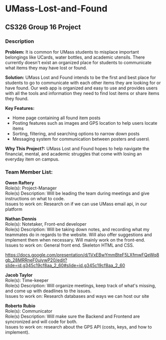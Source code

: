# UMass-Lost-and-Found
## CS326 Group 16 Project

### Description
**Problem:** It is common for UMass students to misplace important belongings like UCards, water bottles, and academic utensils. There currently doesn't exist an organized place for students to communicate what items they may have lost or found.

**Solution:** UMass Lost and Found intends to be the first and best place for students to go to communicate with each other items they are looking for or have found. Our web app is organized and easy to use and provides users with all the tools and information they need to find lost items or share items they found.

**Key Features:**
 - Home page containing all found item posts
 - Posting features such as images and GPS location to help users locate items
 - Sorting, filtering, and searching options to narrow down posts
 - Messaging system for communication between posters and users\

**Why This Project?:** UMass Lost and Found hopes to help navigate the financial, mental, and academic struggles that come with losing an everyday item on campus.

### Team Member List:
**Owen Raftery**\
Role(s): Project-Manager\
Role(s) Description: Will be leading the team during meetings and give instructions on what to code. \
Issues to work on: Research on if we can use UMass email api, in our platform

**Nathan Dennis**\
Role(s): Notetaker, Front-end developer\
Role(s) Description: Will be taking down notes, and recording what my teammates do in regards to the website. Will also offer suggestions and implement them when necessary. Will mainly work on the front-end.\
Issues to work on: General front end. Skeleton HTML and CSS.

https://docs.google.com/presentation/d/1VxEBwYmmBteF5LXfmwFQeWq8gb_28MRRneF0ujywP20/edit?slide=id.g345c19cf8aa_2_60#slide=id.g345c19cf8aa_2_60

**Jacob Taylor**\
Role(s): Time-keeper\
Role(s) Description: Will organize meetings, keep track of what's missing, and come up with deadlines to the issues. \
Issues to work on: Research databases and ways we can host our site

**Roberto Rubio**\
Role(s): Communicator\
Role(s) Description: Will make sure the Backend and Frontend are syncronized and will code for both. \
Issues to work on: research about the GPS API (costs, keys, and how to implement). 
